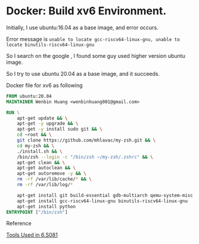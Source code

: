 # Docker: Build xv6 Environment.

Initially, I use ubuntu:16.04 as a base image, and error occurs.

Error message is `unable to locate gcc-riscv64-linux-gnu, unable to locate binutils-riscv64-linux-gnu`

So I search on the google , I found some guy used higher version ubuntu image. 

So I try to use ubuntu 20.04 as a base image, and it succeeds.

Docker file for xv6 as following 

```Dockerfile
FROM ubuntu:20.04
MAINTAINER Wenbin Huang <wenbinhuang001@gmail.com>

RUN \
    apt-get update && \
    apt-get -y upgrade && \
    apt-get -y install sudo git && \
    cd ~root && \
    git clone https://github.com/mhlavac/my-zsh.git && \
    cd my-zsh && \
    ./install.sh && \
    /bin/zsh --login -c "/bin/zsh ~/my-zsh/.zshrc" && \
    apt-get clean && \
    apt-get autoclean && \
    apt-get autoremove -y && \
    rm -rf /var/lib/cache/* && \
    rm -rf /var/lib/log/*

    apt-get install git build-essential gdb-multiarch qemu-system-misc
    apt-get install gcc-riscv64-linux-gnu binutils-riscv64-linux-gnu
    apt-get install python
ENTRYPOINT ["/bin/zsh"]
```

Reference 

[Tools Used in 6.S081](https://pdos.csail.mit.edu/6.S081/2020/tools.html)